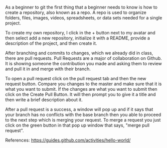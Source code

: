 As a beginner to git the first thing that a beginner needs 
to know is how to create a repository, also known as a repo.
A repo is used to organize folders, files, images, videos, 
spreadsheets, or data sets needed for a single project.

To create my own repository, I click in the + button next 
to my avatar and then select add a new repository, initialize
it with a README, provide a description of the project, and then create it.

After branching and commits to changes, which we already did in class, there are pull requests.
Pull Requests are a major of collaboration on Github. It is showing someone
the contribution you made and asking them to review and pull it in and merge 
with their branch. 

To open a pull request click on the pull request tab and then the new request button.
Compare you changes to the master and make sure that it is what you want to submit. 
If the changes are what you want to submit then click on the Create Pull Button. 
It will then prompt you to give it a title and then write a brief description about it.

After a pull request is a success, a window will pop up and if it says that your branch 
has no conflicts with the base branch then you able to proceed to the next step which is 
merging your request. To merge a request you just click on the green button in that pop up
window that says, "merge pull request".

References: https://guides.github.com/activities/hello-world/
